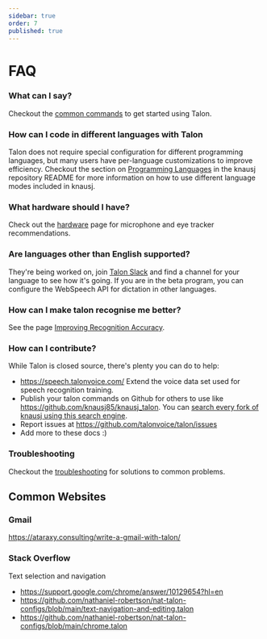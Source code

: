 ```yaml
---
sidebar: true
order: 7
published: true
---
```


# FAQ

### What can I say?  
Checkout the [common commands](/getting_started/#basic-usage) to get started using Talon.

### How can I code in different languages with Talon
Talon does not require special configuration for different programming languages, but many users have per-language customizations to improve efficiency. Checkout the section on [Programming Languages](https://github.com/knausj85/knausj_talon/#programming-languages) in the knausj repository README for more information on how to use different language modes included in knausj.

### What hardware should I have?
Check out the [hardware](/hardware) page for microphone and eye tracker recommendations.  

### Are languages other than English supported?

They're being worked on, join [Talon Slack](https://talonvoice.com/chat) and find a channel for your language to see how it's going. If you are in the beta program, you can configure the WebSpeech API for dictation in other languages.

### How can I make talon recognise me better?

See the page [Improving Recognition Accuracy](/improving_recognition_accuracy).

### How can I contribute?

While Talon is closed source, there's plenty you can do to help:

* https://speech.talonvoice.com/ Extend the voice data set used for speech recognition training.
* Publish your talon commands on Github for others to use like https://github.com/knausj85/knausj_talon. You can [search every fork of knausj using this search engine](https://search.talonvoice.com/search/). 
* Report issues at https://github.com/talonvoice/talon/issues
* Add more to these docs :)

### Troubleshooting

Checkout the [troubleshooting](/troubleshooting) for solutions to common problems.

## Common Websites

### Gmail

https://ataraxy.consulting/write-a-gmail-with-talon/

### Stack Overflow

Text selection and navigation
* https://support.google.com/chrome/answer/10129654?hl=en
* https://github.com/nathaniel-robertson/nat-talon-configs/blob/main/text-navigation-and-editing.talon
* https://github.com/nathaniel-robertson/nat-talon-configs/blob/main/chrome.talon

